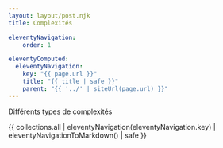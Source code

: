 ```yaml
---
layout: layout/post.njk 
title: Complexités

eleventyNavigation:
    order: 1

eleventyComputed:
  eleventyNavigation:
    key: "{{ page.url }}"
    title: "{{ title | safe }}"
    parent: "{{ '../' | siteUrl(page.url) }}"
---
```


<!-- début résumé -->

Différents types de complexités

<!-- fin résumé -->

{{ collections.all | eleventyNavigation(eleventyNavigation.key) | eleventyNavigationToMarkdown() | safe }}
